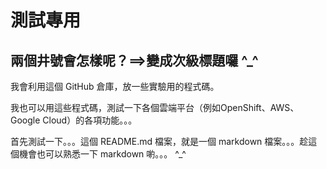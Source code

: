 # 測試專用

## 兩個井號會怎樣呢？==>變成次級標題囉 ^_^

我會利用這個 GitHub 倉庫，放一些實驗用的程式碼。

我也可以用這些程式碼，測試一下各個雲端平台（例如OpenShift、AWS、Google Cloud）的各項功能。。。

首先測試一下。。。這個 README.md 檔案，就是一個 markdown 檔案。。。趁這個機會也可以熟悉一下 markdown 喲。。。 ^_^
